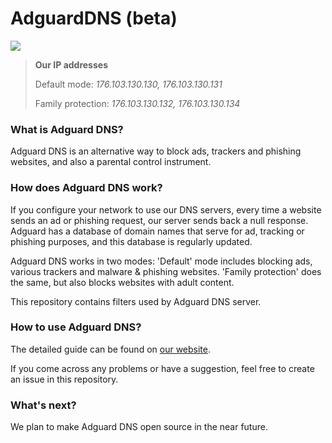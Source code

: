 # AdguardDNS (beta)
[![](https://travis-ci.org/AdguardTeam/AdguardDNS.svg?branch=master)](https://travis-ci.org/AdguardTeam/AdguardDNS)

> **Our IP addresses** 
>
> Default mode: 
> *176.103.130.130, 
> 176.103.130.131*
>
>Family protection:
>*176.103.130.132, 
>176.103.130.134*

### What is Adguard DNS?

Adguard DNS is an alternative way to block ads, trackers and phishing websites, and also a parental control instrument.

### How does Adguard DNS work?

If you configure your network to use our DNS servers, every time a website sends an ad or phishing request, our server sends back a null response. Adguard has a database of domain names that serve for ad, tracking or phishing purposes, and this database is regularly updated.


Adguard DNS works in two modes:
'Default' mode includes blocking ads, various trackers and malware & phishing websites. 
'Family protection' does the same, but also blocks websites with adult content.


This repository contains filters used by Adguard DNS server.

### How to use Adguard DNS?

The detailed guide can be found on [our website](https://test.adguard.com/en/adguard-dns/instruction.html#instruction).

If you come across any problems or have a suggestion, feel free to create an issue in this repository. 

### What's next?

We plan to make Adguard DNS open source in the near future.
